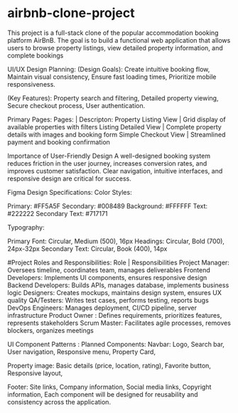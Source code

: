 # airbnb-clone-project
This project is a full-stack clone of the popular accommodation booking platform AirBnB. The goal is to build a functional web application that allows users to browse property listings, view detailed property information, and complete bookings

 UI/UX Design Planning:
 (Design Goals):
 Create intuitive booking flow,
 Maintain visual consistency,
 Ensure fast loading times,
 Prioritize mobile responsiveness.

(Key Features):
Property search and filtering,
Detailed property viewing,
 Secure checkout process,
 User authentication.

Primary Pages:
 Pages:                   |        Descripton:
 Property Listing View    |   Grid display of available properties with filters
 Listing Detailed View    |   Complete property details with images and booking form
 Simple Checkout View     |   Streamlined payment and booking confirmation

 Importance of User-Friendly Design
A well-designed booking system reduces friction in the user journey, increases conversion rates, and improves customer satisfaction. Clear navigation, intuitive interfaces, and responsive design are critical for success.

 Figma Design Specifications:
  Color Styles:

 Primary: #FF5A5F
Secondary: #008489
 Background: #FFFFFF
 Text: #222222
Secondary Text: #717171

 Typography:

 Primary Font: Circular, Medium (500), 16px
 Headings: Circular, Bold (700), 24px-32px
Secondary Text: Circular, Book (400), 14px

#Project Roles and Responsibilities:
   Role            |	 Responsibilities
 Project Manager:      Oversees timeline, coordinates team, manages deliverables
 Frontend Developers:	Implements UI components, ensures responsive design
 Backend Developers:  	Builds APIs, manages database, implements business logic
 Designers:	        Creates mockups, maintains design system, ensures UX quality
 QA/Testers:	        Writes test cases, performs testing, reports bugs
 DevOps Engineers:	    Manages deployment, CI/CD pipeline, server infrastructure
 Product Owner	:       Defines requirements, prioritizes features, represents stakeholders
 Scrum Master:	        Facilitates agile processes, removes blockers, organizes meetings

 UI Component Patterns :
 Planned Components:
 Navbar:
 Logo,
 Search bar,
User navigation,
 Responsive menu,
 Property Card,

 Property image:
Basic details (price, location, rating),
 Favorite button,
 Responsive layout,

 Footer:
 Site links,
 Company information,
 Social media links,
 Copyright information,
 Each component will be designed for reusability and consistency across the application.